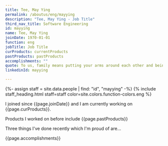 ```yaml
---
title: Tee, May Ying
permalink: /aboutus/eng/mayying
description: "Tee, May Ying - Job Title"
third_nav_title: Software Engineering
id: mayying
name: Tee, May Ying
joinDate: 1970-01-01
function: eng
jobTitle: Job Title
curProducts: currentProducts
pastProducts: pastProducts
accomplishments: ""
quote: To us, family means putting your arms around each other and being there.
linkedinId: mayying

---
```


{%- assign staff = site.data.people | find: "id", "mayying" -%}
{% include staff_heading.html staff=staff color=site.colors.function-colors.eng %}

<p>I joined since {{page.joinDate}} and I am currently working on {{page.curProducts}}.</p>

<p>Products I worked on before include {{page.pastProducts}}</p>

<p>Three things I've done recently which I'm proud of are...</p>
{{page.accomplishments}}

